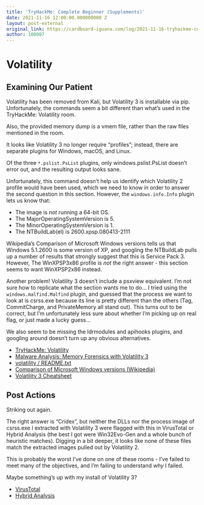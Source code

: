 ```yaml
---
title: 'TryHackMe: Complete Beginner (Supplements)'
date: 2021-11-16 12:00:00.000000000 Z
layout: post-external
original_link: https://cardboard-iguana.com/log/2021-11-16-tryhackme-complete-beginner-supplements.html
author: 100007
---
```


# Volatility

## Examining Our Patient

Volatility has been removed from Kali, but Volatility 3 is installable via pip. Unfortunately, the commands seem a bit different than what’s used in the TryHackMe: Volatility room.

Also, the provided memory dump is a vmem file, rather than the raw files mentioned in the room.

It looks like Volatility 3 no longer require “profiles”; instead, there are separate plugins for Windows, macOS, and Linux.

Of the three `*.pslist.PsList` plugins, only windows.pslist.PsList doesn’t error out, and the resulting output looks sane.

Unfortunately, this command doesn’t help us identify which Volatility 2 profile would have been used, which we need to know in order to answer the second question in this section. However, the `windows.info.Info` plugin lets us know that:

- The image is _not_ running a 64-bit OS.
- The MajorOperatingSystemVersion is 5.
- The MinorOperatingSystemVersion is 1.
- The NTBuildLab(el) is 2600.xpsp.080413-2111

Wikipedia’s Comparison of Microsoft Windows versions tells us that Windows 5.1.2600 is some version of XP, and googling the NTBuildLab pulls up a number of results that strongly suggest that this is Service Pack 3. However, The WinXPSP3x86 profile is _not_ the right answer - this section seems to want WinXPSP2x86 instead.

Another problem! Volatility 3 doesn’t include a psxview equivalent. I’m not sure how to replicate what the section wants me to do… I tried using the `windows.malfind.Malfind` plugin, and guessed that the process we want to look at is csrss.exe because its line is pretty different than the others (Tag, CommitCharge, and PrivateMemory all stand out). This turns out to be correct, but I’m unfortunately less sure about whether I’m picking up on real flag, or just made a lucky guess…

We also seem to be missing the ldrmodules and apihooks plugins, and googling around doesn’t turn up any obvious alternatives.

- [TryHackMe: Volatility](https://tryhackme.com/room/bpvolatility)
- [Malware Analysis: Memory Forensics with Volatility 3](https://newtonpaul.com/malware-analysis-memory-forensics-with-volatility-3/)
- [volatility / README.txt](https://github.com/volatilityfoundation/volatility/blob/master/README.txt)
- [Comparison of Microsoft Windows versions (Wikipedia)](https://en.wikipedia.org/wiki/Comparison_of_Microsoft_Windows_versions)
- [Volatility 3 Cheatsheet](https://blog.onfvp.com/post/volatility-cheatsheet/)

## Post Actions

Striking out again.

The right answer is “Cridex”, but neither the DLLs nor the process image of csrss.exe I extracted with Volatility 3 were flagged with this in VirusTotal or Hybrid Analysis (the best I got were Win32Evo-Gen and a whole bunch of heuristic matches). Digging in a bit deeper, it looks like none of these files match the extracted images pulled out by Volatility 2.

This is probably the worst I’ve done on one of these rooms - I’ve failed to meet many of the objectives, and I’m failing to understand _why_ I failed.

Maybe something’s up with my install of Volatility 3?

- [VirusTotal](https://www.virustotal.com)
- [Hybrid Analysis](https://www.hybrid-analysis.com)
